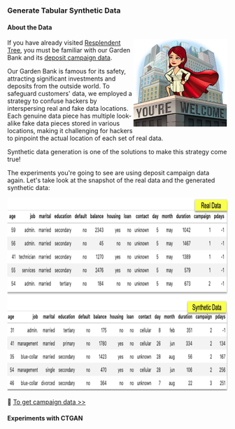 ### Generate Tabular Synthetic Data

#### About the Data

<p>
<img align="right" src="https://github.com/lady-h-world/My_Garden/blob/main/images/lady_heart_manga/safe_bank.png" width="216" height="202" />
  
If you have already visited [Resplendent Tree][2], you must be familiar with our Garden Bank and its [deposit campaign data][1].

Our Garden Bank is famous for its safety, attracting significant investments and deposits from the outside world. To safeguard customers' data, we employed a strategy to confuse hackers by interspersing real and fake data locations. Each genuine data piece has multiple look-alike fake data pieces stored in various locations, making it challenging for hackers to pinpoint the actual location of each set of real data.

Synthetic data generation is one of the solutions to make this strategy come true!
</p>

The experiments you're going to see are using deposit campaign data again. Let's take look at the snapshot of the real data and the generated synthetic data:

<img src="https://github.com/lady-h-world/My_Garden/blob/main/images/Secret_Guest_images/real_vs_syn.png" width="931" height="441" />

🌻 [To get campaign data >>][3] 


#### Experiments with CTGAN


[1]:https://github.com/lady-h-world/My_Garden/blob/main/reading_pages/Resplendent_Tree/corr1.md#about-the-data
[2]:https://github.com/lady-h-world/My_Garden/blob/main/reading_pages/Resplendent_Tree/about_resplendent_tree.md
[3]:https://github.com/lady-h-world/My_Garden/blob/main/code/crystal_ball/data_collector/generate_campaign.ipynb

